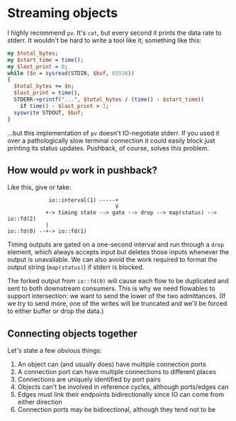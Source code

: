 # Streaming objects
I highly recommend `pv`. It's `cat`, but every second it prints the data rate to
stderr. It wouldn't be hard to write a tool like it; something like this:

```pl
my $total_bytes;
my $start_time = time();
my $last_print = 0;
while ($n = sysread(STDIN, $buf, 65536))
{
  $total_bytes += $n;
  $last_print = time(),
  STDERR->printf("...", $total_bytes / (time() - $start_time))
    if time() - $last_print > 1;
  syswrite STDOUT, $buf;
}
```

...but this implementation of `pv` doesn't IO-negotiate stderr. If you used it
over a pathologically slow terminal connection it could easily block just
printing its status updates. Pushback, of course, solves this problem.


## How would `pv` work in pushback?
Like this, give or take:

```
             io::interval(1) -----+
                                  V
            +-> timing state --> gate --> drop --> map(status) --> io::fd(2)
            |
io::fd(0) --+-> io::fd(1)
```

Timing outputs are gated on a one-second interval and run through a `drop`
element, which always accepts input but deletes those inputs whenever the output
is unavailable. We can also avoid the work required to format the output string
(`map(status)`) if stderr is blocked.

The forked output from `io::fd(0)` will cause each flow to be duplicated and
sent to both downstream consumers. This is why we need flowables to support
intersection: we want to send the lower of the two admittances. (If we try to
send more, one of the writes will be truncated and we'll be forced to either
buffer or drop the data.)


## Connecting objects together
Let's state a few obvious things:

1. An object can (and usually does) have multiple connection ports
2. A connection port can have multiple connections to different places
3. Connections are uniquely identified by port pairs
4. Objects can't be involved in reference cycles, although ports/edges can
5. Edges must link their endpoints bidirectionally since IO can come from either
   direction
6. Connection ports may be bidirectional, although they tend not to be
